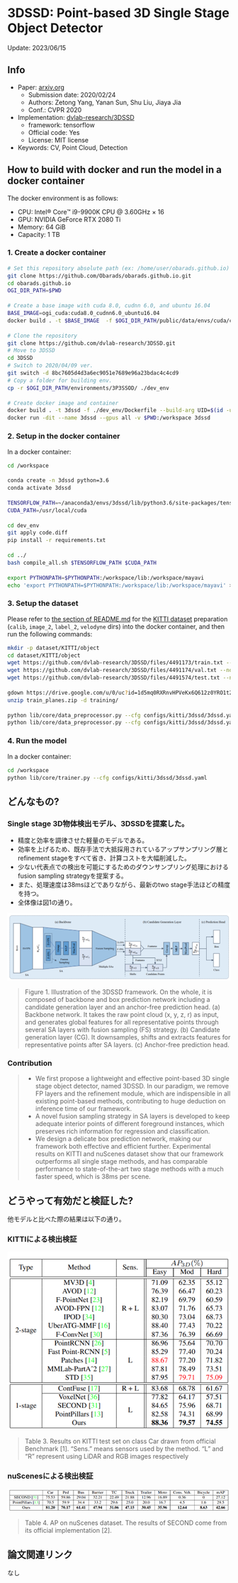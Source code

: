 # 3DSSD: Point-based 3D Single Stage Object Detector

Update: 2023/06/15

## Info
- Paper: [arxiv.org](https://arxiv.org/abs/2002.10187)
  - Submission date: 2020/02/24
  - Authors: Zetong Yang, Yanan Sun, Shu Liu, Jiaya Jia
  - Conf.: CVPR 2020
- Implementation: [dvlab-research/3DSSD](https://github.com/dvlab-research/3DSSD)
  - framework: tensorflow
  - Official code: Yes
  - License: MIT license
- Keywords: CV, Point Cloud, Detection

## How to build with docker and run the model in a docker container
The docker environment is as follows:
- CPU: Intel® Core™ i9-9900K CPU @ 3.60GHz × 16 
- GPU: NVIDIA GeForce RTX 2080 Ti
- Memory: 64 GiB
- Capacity: 1 TB

### 1. Create a docker container
```bash
# Set this repository absolute path (ex: /home/user/obarads.github.io)
git clone https://github.com/Obarads/obarads.github.io.git
cd obarads.github.io
OGI_DIR_PATH=$PWD

# Create a base image with cuda 8.0, cudnn 6.0, and ubuntu 16.04
BASE_IMAGE=ogi_cuda:cuda8.0_cudnn6.0_ubuntu16.04
docker build . -t $BASE_IMAGE  -f $OGI_DIR_PATH/public/data/envs/cuda/cuda8.0_cudnn6.0_ubuntu16.04/Dockerfile 

# Clone the repository
git clone https://github.com/dvlab-research/3DSSD.git
# Move to 3DSSD
cd 3DSSD
# Switch to 2020/04/09 ver.
git switch -d 8bc7605d4d3a6ec9051e7689e96a23bdac4c4cd9
# Copy a folder for building env.
cp -r $OGI_DIR_PATH/environments/3P3SSOD/ ./dev_env

# Create docker image and container
docker build . -t 3dssd -f ./dev_env/Dockerfile --build-arg UID=$(id -u) --build-arg GID=$(id -g) --build-arg BASE_IMAGE=$BASE_IMAGE
docker run -dit --name 3dssd --gpus all -v $PWD:/workspace 3dssd
```

### 2. Setup in the docker container
In a docker container:
```bash
cd /workspace

conda create -n 3dssd python=3.6
conda activate 3dssd

TENSORFLOW_PATH=~/anaconda3/envs/3dssd/lib/python3.6/site-packages/tensorflow
CUDA_PATH=/usr/local/cuda

cd dev_env
git apply code.diff
pip install -r requirements.txt

cd ../
bash compile_all.sh $TENSORFLOW_PATH $CUDA_PATH

export PYTHONPATH=$PYTHONPATH:/workspace/lib:/workspace/mayavi
echo 'export PYTHONPATH=$PYTHONPATH:/workspace/lib:/workspace/mayavi' >> ~/.bashrc
```

### 3. Setup the dataset
Please refer to [the section of README.md](https://github.com/dvlab-research/3DSSD/tree/8bc7605d4d3a6ec9051e7689e96a23bdac4c4cd9#data-preparation) for the [KITTI dataset](https://www.cvlibs.net/datasets/kitti/eval_object.php?obj_benchmark=3d) preparation (`calib`, `image_2`, `label_2`, `velodyne` dirs) into the docker container, and then run the following commands:
```bash
mkdir -p dataset/KITTI/object
cd dataset/KITTI/object
wget https://github.com/dvlab-research/3DSSD/files/4491173/train.txt --no-check-certificate
wget https://github.com/dvlab-research/3DSSD/files/4491174/val.txt --no-check-certificate
wget https://github.com/dvlab-research/3DSSD/files/4491574/test.txt --no-check-certificate

gdown https://drive.google.com/u/0/uc?id=1d5mq0RXRnvHPVeKx6Q612z0YRO1t2wAp
unzip train_planes.zip -d training/

python lib/core/data_preprocessor.py --cfg configs/kitti/3dssd/3dssd.yaml --split training --img_list train
python lib/core/data_preprocessor.py --cfg configs/kitti/3dssd/3dssd.yaml --split training --img_list val
```

### 4. Run the model
In a docker container:
```bash
cd /workspace
python lib/core/trainer.py --cfg configs/kitti/3dssd/3dssd.yaml
```

## どんなもの?
### Single stage 3D物体検出モデル、3DSSDを提案した。
- 精度と効率を調律させた軽量のモデルである。
- 効率を上げるため、既存手法で大抵採用されているアップサンプリング層とrefinement stageをすべて省き、計算コストを大幅削減した。
- 少ない代表点での検出を可能にするためのダウンサンプリング処理におけるfusion sampling strategyを提案する。
- また、処理速度は38msほどでありながら、最新のtwo stage手法ほどの精度を持つ。
- 全体像は図1の通り。

![fig1](img/3P3SSOD/fig1.png)

> Figure 1. Illustration of the 3DSSD framework. On the whole, it is composed of backbone and box prediction network including a candidate generation layer and an anchor-free prediction head. (a) Backbone network. It takes the raw point cloud (x, y, z, r) as input, and generates global features for all representative points through several SA layers with fusion sampling (FS) strategy. (b) Candidate generation layer (CG). It downsamples, shifts and extracts features for representative points after SA layers. (c) Anchor-free prediction head.

### Contribution
> - We first propose a lightweight and effective point-based 3D single stage object detector, named 3DSSD. In our paradigm, we remove FP layers and the refinement module, which are indispensible in all existing point-based methods, contributing to huge deduction on inference time of our framework.
> - A novel fusion sampling strategy in SA layers is developed to keep adequate interior points of different foreground instances, which preserves rich information for regression and classification.
> - We design a delicate box prediction network, making our framework both effective and efficient further. Experimental results on KITTI and nuScenes dataset show that our framework outperforms all single stage methods, and has comparable performance to state-of-the-art two stage methods with a much faster speed, which is 38ms per scene.

## どうやって有効だと検証した?
他モデルと比べた際の結果は以下の通り。

### KITTIによる検出検証
![tab3](img/3P3SSOD/tab3.png)

> Table 3. Results on KITTI test set on class Car drawn from official Benchmark [1]. “Sens.” means sensors used by the method. “L” and “R” represent using LiDAR and RGB images respectively

### nuScenesによる検出検証
![tab4](img/3P3SSOD/tab4.png)

> Table 4. AP on nuScenes dataset. The results of SECOND come from its official implementation [2].

## 論文関連リンク
なし

